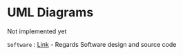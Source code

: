 # UML Diagrams

Not implemented yet

`Software` : [Link](Software/) - Regards Software design and source code
